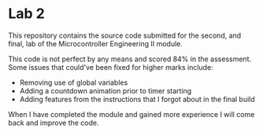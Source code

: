 # Lab 2 #

This repository contains the source code submitted for the second, and final, lab of the Microcontroller Engineering II module.

This code is not perfect by any means and scored 84% in the assessment. Some issues that could've been fixed for higher marks include:

- Removing use of global variables
- Adding a countdown animation prior to timer starting
- Adding features from the instructions that I forgot about in the final build

When I have completed the module and gained more experience I will come back and improve the code.
